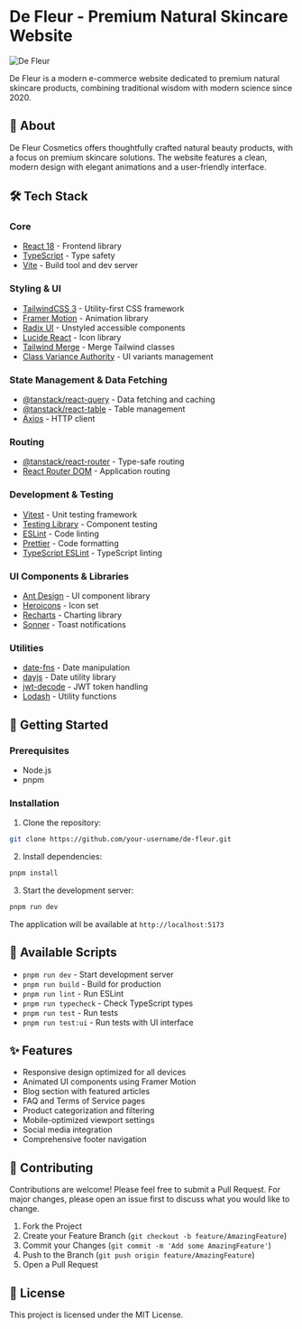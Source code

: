# De Fleur - Premium Natural Skincare Website

![De Fleur](https://your-banner-image-url.png)

De Fleur is a modern e-commerce website dedicated to premium natural skincare products, combining traditional wisdom with modern science since 2020.

## 🌿 About

De Fleur Cosmetics offers thoughtfully crafted natural beauty products, with a focus on premium skincare solutions. The website features a clean, modern design with elegant animations and a user-friendly interface.

## 🛠️ Tech Stack

### Core
- [React 18](https://reactjs.org) - Frontend library
- [TypeScript](https://www.typescriptlang.org) - Type safety
- [Vite](https://vitejs.dev) - Build tool and dev server

### Styling & UI
- [TailwindCSS 3](https://tailwindcss.com) - Utility-first CSS framework
- [Framer Motion](https://www.framer.com/motion/) - Animation library
- [Radix UI](https://www.radix-ui.com/) - Unstyled accessible components
- [Lucide React](https://lucide.dev) - Icon library
- [Tailwind Merge](https://github.com/dcastil/tailwind-merge) - Merge Tailwind classes
- [Class Variance Authority](https://cva.style) - UI variants management

### State Management & Data Fetching
- [@tanstack/react-query](https://tanstack.com/query) - Data fetching and caching
- [@tanstack/react-table](https://tanstack.com/table) - Table management
- [Axios](https://axios-http.com) - HTTP client

### Routing
- [@tanstack/react-router](https://tanstack.com/router) - Type-safe routing
- [React Router DOM](https://reactrouter.com) - Application routing

### Development & Testing
- [Vitest](https://vitest.dev) - Unit testing framework
- [Testing Library](https://testing-library.com) - Component testing
- [ESLint](https://eslint.org) - Code linting
- [Prettier](https://prettier.io) - Code formatting
- [TypeScript ESLint](https://typescript-eslint.io) - TypeScript linting

### UI Components & Libraries
- [Ant Design](https://ant.design) - UI component library
- [Heroicons](https://heroicons.com) - Icon set
- [Recharts](https://recharts.org) - Charting library
- [Sonner](https://sonner.emilkowal.ski) - Toast notifications

### Utilities
- [date-fns](https://date-fns.org) - Date manipulation
- [dayjs](https://day.js.org) - Date utility library
- [jwt-decode](https://github.com/auth0/jwt-decode) - JWT token handling
- [Lodash](https://lodash.com) - Utility functions

## 🚀 Getting Started

### Prerequisites
- Node.js
- pnpm

### Installation

1. Clone the repository:
```bash
git clone https://github.com/your-username/de-fleur.git
```

2. Install dependencies:
```bash
pnpm install
```

3. Start the development server:
```bash
pnpm run dev
```

The application will be available at `http://localhost:5173`

## 📝 Available Scripts

- `pnpm run dev` - Start development server
- `pnpm run build` - Build for production
- `pnpm run lint` - Run ESLint
- `pnpm run typecheck` - Check TypeScript types
- `pnpm run test` - Run tests
- `pnpm run test:ui` - Run tests with UI interface

## ✨ Features

- Responsive design optimized for all devices
- Animated UI components using Framer Motion
- Blog section with featured articles
- FAQ and Terms of Service pages
- Product categorization and filtering
- Mobile-optimized viewport settings
- Social media integration
- Comprehensive footer navigation

## 🤝 Contributing

Contributions are welcome! Please feel free to submit a Pull Request. For major changes, please open an issue first to discuss what you would like to change.

1. Fork the Project
2. Create your Feature Branch (`git checkout -b feature/AmazingFeature`)
3. Commit your Changes (`git commit -m 'Add some AmazingFeature'`)
4. Push to the Branch (`git push origin feature/AmazingFeature`)
5. Open a Pull Request

## 📄 License

This project is licensed under the MIT License.
